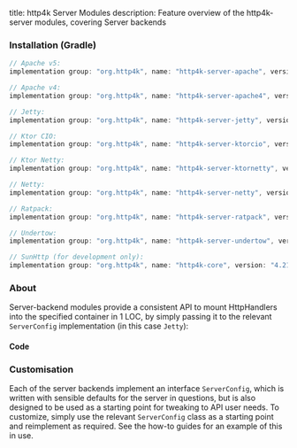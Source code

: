 title: http4k Server Modules
description: Feature overview of the http4k-server modules, covering Server backends

### Installation (Gradle)

```groovy
// Apache v5: 
implementation group: "org.http4k", name: "http4k-server-apache", version: "4.21.1.0"

// Apache v4: 
implementation group: "org.http4k", name: "http4k-server-apache4", version: "4.21.1.0"

// Jetty: 
implementation group: "org.http4k", name: "http4k-server-jetty", version: "4.21.1.0"

// Ktor CIO: 
implementation group: "org.http4k", name: "http4k-server-ktorcio", version: "4.21.1.0"

// Ktor Netty: 
implementation group: "org.http4k", name: "http4k-server-ktornetty", version: "4.21.1.0"

// Netty: 
implementation group: "org.http4k", name: "http4k-server-netty", version: "4.21.1.0"

// Ratpack: 
implementation group: "org.http4k", name: "http4k-server-ratpack", version: "4.21.1.0"

// Undertow: 
implementation group: "org.http4k", name: "http4k-server-undertow", version: "4.21.1.0"

// SunHttp (for development only): 
implementation group: "org.http4k", name: "http4k-core", version: "4.21.1.0"
```

### About
Server-backend modules provide a consistent API to mount HttpHandlers into the specified container in 1 LOC, by 
simply passing it to the relevant `ServerConfig` implementation (in this case `Jetty`):

#### Code [<img class="octocat"/>](https://github.com/http4k/http4k/blob/master/src/docs/guide/reference/servers/example_http.kt)

<script src="https://gist-it.appspot.com/https://github.com/http4k/http4k/blob/master/src/docs/guide/reference/servers/example_http.kt"></script>

### Customisation
Each of the server backends implement an interface `ServerConfig`, which is written with sensible defaults for the server in questions, 
but is also designed to be used as a starting point for tweaking to API user needs. To customize, simply use the relevant `ServerConfig` 
class as a starting point and reimplement as required. See the how-to guides for an example of this in use.
